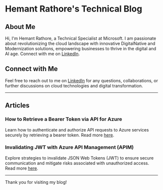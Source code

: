 # Hemant Rathore's Technical Blog

## About Me

Hi, I'm Hemant Rathore, a Technical Specialist at Microsoft. I am passionate about revolutionizing the cloud landscape with innovative DigitalNative and Modernization solutions, empowering businesses to thrive in the digital and AI age. Connect with me on [LinkedIn](https://www.linkedin.com/in/hmntrathore/).

## Connect with Me

Feel free to reach out to me on [LinkedIn](https://www.linkedin.com/in/hmntrathore/) for any questions, collaborations, or further discussions on cloud technologies and digital transformation.

---

## Articles

### How to Retrieve a Bearer Token via API for Azure
Learn how to authenticate and authorize API requests to Azure services securely by retrieving a bearer token. Read more [here](https://github.com/hmntrathore/hmntrathore.github.io/blob/main/BearerToken.md).

### Invalidating JWT with Azure API Management (APIM)
Explore strategies to invalidate JSON Web Tokens (JWT) to ensure secure communication and mitigate risks associated with unauthorized access. Read more [here](https://github.com/hmntrathore/hmntrathore.github.io/blob/main/JWTInvalidation.md).

---

Thank you for visiting my blog!
